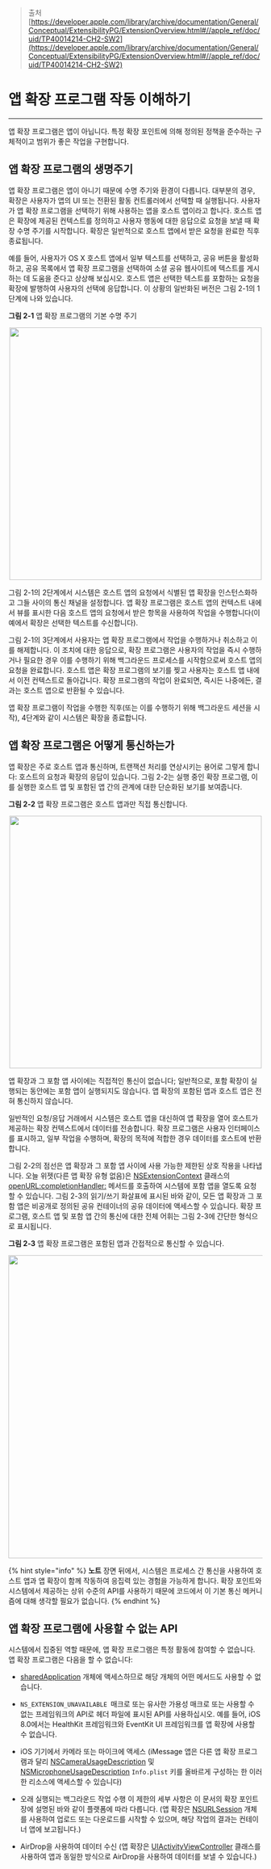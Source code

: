 > 출처
> [https://developer.apple.com/library/archive/documentation/General/Conceptual/ExtensibilityPG/ExtensionOverview.html#//apple_ref/doc/uid/TP40014214-CH2-SW2](https://developer.apple.com/library/archive/documentation/General/Conceptual/ExtensibilityPG/ExtensionOverview.html#//apple_ref/doc/uid/TP40014214-CH2-SW2)
# 앱 확장 프로그램 작동 이해하기

<hr class="overview">

앱 확장 프로그램은 앱이 아닙니다. 특정 확장 포인트에 의해 정의된 정책을 준수하는 구체적이고 범위가 좋은 작업을 구현합니다.

## 앱 확장 프로그램의 생명주기 <a id="An App Extension’s Life Cycle"></a>

앱 확장 프로그램은 앱이 아니기 때문에 수명 주기와 환경이 다릅니다. 대부분의 경우, 확장은 사용자가 앱의 UI 또는 전환된 활동 컨트롤러에서 선택할 때 실행됩니다. 사용자가 앱 확장 프로그램을 선택하기 위해 사용하는 앱을 호스트 앱이라고 합니다. 호스트 앱은 확장에 제공된 컨텍스트를 정의하고 사용자 행동에 대한 응답으로 요청을 보낼 때 확장 수명 주기를 시작합니다. 확장은 일반적으로 호스트 앱에서 받은 요청을 완료한 직후 종료됩니다.

예를 들어, 사용자가 OS X 호스트 앱에서 일부 텍스트를 선택하고, 공유 버튼을 활성화하고, 공유 목록에서 앱 확장 프로그램을 선택하여 소셜 공유 웹사이트에 텍스트를 게시하는 데 도움을 준다고 상상해 보십시오. 호스트 앱은 선택한 텍스트를 포함하는 요청을 확장에 발행하여 사용자의 선택에 응답합니다. 이 상황의 일반화된 버전은 그림 2-1의 1단계에 나와 있습니다.

**그림 2-1** 앱 확장 프로그램의 기본 수명 주기
<div align="center">
<img src = https://developer.apple.com/library/archive/documentation/General/Conceptual/ExtensibilityPG/Art/app_extensions_lifecycle_2x.png width="500" height="auto">
</div>

그림 2-1의 2단계에서 시스템은 호스트 앱의 요청에서 식별된 앱 확장을 인스턴스화하고 그들 사이의 통신 채널을 설정합니다. 앱 확장 프로그램은 호스트 앱의 컨텍스트 내에서 뷰를 표시한 다음 호스트 앱의 요청에서 받은 항목을 사용하여 작업을 수행합니다(이 예에서 확장은 선택한 텍스트를 수신합니다).

그림 2-1의 3단계에서 사용자는 앱 확장 프로그램에서 작업을 수행하거나 취소하고 이를 해제합니다. 이 조치에 대한 응답으로, 확장 프로그램은 사용자의 작업을 즉시 수행하거나 필요한 경우 이를 수행하기 위해 백그라운드 프로세스를 시작함으로써 호스트 앱의 요청을 완료합니다. 호스트 앱은 확장 프로그램의 보기를 찢고 사용자는 호스트 앱 내에서 이전 컨텍스트로 돌아갑니다. 확장 프로그램의 작업이 완료되면, 즉시든 나중에든, 결과는 호스트 앱으로 반환될 수 있습니다.

앱 확장 프로그램이 작업을 수행한 직후(또는 이를 수행하기 위해 백그라운드 세션을 시작), 4단계와 같이 시스템은 확장을 종료합니다.

## 앱 확장 프로그램은 어떻게 통신하는가 <a id="How an App Extension Communicates"></a>

앱 확장은 주로 호스트 앱과 통신하며, 트랜잭션 처리를 연상시키는 용어로 그렇게 합니다: 호스트의 요청과 확장의 응답이 있습니다. 그림 2-2는 실행 중인 확장 프로그램, 이를 실행한 호스트 앱 및 포함된 앱 간의 관계에 대한 단순화된 보기를 보여줍니다.

**그림 2-2** 앱 확장 프로그램은 호스트 앱과만 직접 통신합니다.
<div align="center">
<img src = https://developer.apple.com/library/archive/documentation/General/Conceptual/ExtensibilityPG/Art/simple_communication_2x.png width="500" height="auto">
</div>

앱 확장과 그 포함 앱 사이에는 직접적인 통신이 없습니다; 일반적으로, 포함 확장이 실행되는 동안에는 포함 앱이 실행되지도 않습니다. 앱 확장의 포함된 앱과 호스트 앱은 전혀 통신하지 않습니다.

일반적인 요청/응답 거래에서 시스템은 호스트 앱을 대신하여 앱 확장을 열어 호스트가 제공하는 확장 컨텍스트에서 데이터를 전송합니다. 확장 프로그램은 사용자 인터페이스를 표시하고, 일부 작업을 수행하며, 확장의 목적에 적합한 경우 데이터를 호스트에 반환합니다.

그림 2-2의 점선은 앱 확장과 그 포함 앱 사이에 사용 가능한 제한된 상호 작용을 나타냅니다. 오늘 위젯(다른 앱 확장 유형 없음)은 [NSExtensionContext](https://developer.apple.com/documentation/foundation/nsextensioncontext) 클래스의 [openURL:completionHandler:](https://developer.apple.com/documentation/foundation/nsextensioncontext/1416791-open) 메서드를 호출하여 시스템에 포함 앱을 열도록 요청할 수 있습니다. 그림 2-3의 읽기/쓰기 화살표에 표시된 바와 같이, 모든 앱 확장과 그 포함 앱은 비공개로 정의된 공유 컨테이너의 공유 데이터에 액세스할 수 있습니다. 확장 프로그램, 호스트 앱 및 포함 앱 간의 통신에 대한 전체 어휘는 그림 2-3에 간단한 형식으로 표시됩니다.

**그림 2-3** 앱 확장 프로그램은 포함된 앱과 간접적으로 통신할 수 있습니다.
<div align="center">
<img src = https://developer.apple.com/library/archive/documentation/General/Conceptual/ExtensibilityPG/Art/detailed_communication_2x.png width="600" height="auto">
</div>


{% hint style="info" %}  **노트**
장면 뒤에서, 시스템은 프로세스 간 통신을 사용하여 호스트 앱과 앱 확장이 함께 작동하여 응집력 있는 경험을 가능하게 합니다. 확장 포인트와 시스템에서 제공하는 상위 수준의 API를 사용하기 때문에 코드에서 이 기본 통신 메커니즘에 대해 생각할 필요가 없습니다.
{% endhint %}

## 앱 확장 프로그램에 사용할 수 없는 API

시스템에서 집중된 역할 때문에, 앱 확장 프로그램은 특정 활동에 참여할 수 없습니다. 앱 확장 프로그램은 다음을 할 수 없습니다:

- [sharedApplication](https://developer.apple.com/documentation/uikit/uiapplication/1622975-shared) 개체에 액세스하므로 해당 개체의 어떤 메서드도 사용할 수 없습니다.

- `NS_EXTENSION_UNAVAILABLE `매크로 또는 유사한 가용성 매크로 또는 사용할 수 없는 프레임워크의 API로 헤더 파일에 표시된 API를 사용하십시오.
  예를 들어, iOS 8.0에서는 HealthKit 프레임워크와 EventKit UI 프레임워크를 앱 확장에 사용할 수 없습니다.

- iOS 기기에서 카메라 또는 마이크에 액세스 (iMessage 앱은 다른 앱 확장 프로그램과 달리 [NSCameraUsageDescription](https://developer.apple.com/library/archive/documentation/General/Reference/InfoPlistKeyReference/Articles/CocoaKeys.html#//apple_ref/doc/uid/TP40009251-SW24) 및 [NSMicrophoneUsageDescription](https://developer.apple.com/library/archive/documentation/General/Reference/InfoPlistKeyReference/Articles/CocoaKeys.html#//apple_ref/doc/uid/TP40009251-SW25) `Info.plist` 키를 올바르게 구성하는 한 이러한 리소스에 액세스할 수 있습니다)

- 오래 실행되는 백그라운드 작업 수행
  이 제한의 세부 사항은 이 문서의 확장 포인트 장에 설명된 바와 같이 플랫폼에 따라 다릅니다.
  (앱 확장은 [NSURLSession](https://developer.apple.com/documentation/foundation/urlsession) 개체를 사용하여 업로드 또는 다운로드를 시작할 수 있으며, 해당 작업의 결과는 컨테이너 앱에 보고됩니다.)

- AirDrop을 사용하여 데이터 수신
  (앱 확장은 [UIActivityViewController](https://developer.apple.com/documentation/uikit/uiactivityviewcontroller) 클래스를 사용하여 앱과 동일한 방식으로 AirDrop을 사용하여 데이터를 보낼 수 있습니다.)
